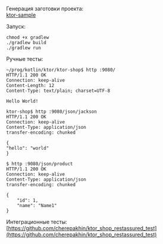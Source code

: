Генерация заготовки проекта:<br/>
[ktor-sample](https://start.ktor.io/#/final?name=ktor-sample&website=example.com&artifact=com.example.ktor-sample&kotlinVersion=1.9.22&ktorVersion=2.3.7&buildSystem=GRADLE_KTS&engine=NETTY&configurationIn=CODE&addSampleCode=true&plugins=routing%2Chtml-dsl%2Ccontent-negotiation%2Cktor-jackson)

Запуск:<br/>
````shell
chmod +x gradlew
./gradlew build
./gradlew run
````

Ручные тесты:<br/>

````shell
~/prog/kotlin/ktor/ktor-shop$ http :9080/
HTTP/1.1 200 OK
Connection: keep-alive
Content-Length: 12
Content-Type: text/plain; charset=UTF-8

Hello World!
````

````shell
ktor-shop$ http :9080/json/jackson
HTTP/1.1 200 OK
Connection: keep-alive
Content-Type: application/json
transfer-encoding: chunked

{
"hello": "world"
}
````

````shell
$ http :9080/json/product
HTTP/1.1 200 OK
Connection: keep-alive
Content-Type: application/json
transfer-encoding: chunked

{
    "id": 1,
    "name": "Name1"
}
````

Интеграционные тесты: [https://github.com/cherepakhin/ktor_shop_restassured_test](https://github.com/cherepakhin/ktor_shop_restassured_test)